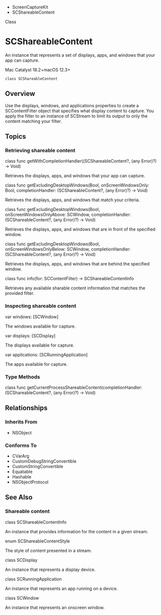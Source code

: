 

- ScreenCaptureKit
-  SCShareableContent 

Class

# SCShareableContent

An instance that represents a set of displays, apps, and windows that your app can capture.

Mac Catalyst 18.2+macOS 12.3+

``` source
class SCShareableContent
```

## Overview

Use the displays, windows, and applications properties to create a SCContentFilter object that specifies what display content to capture. You apply the filter to an instance of SCStream to limit its output to only the content matching your filter.

## Topics

### Retrieving shareable content

class func getWithCompletionHandler((SCShareableContent?, (any Error)?) -> Void)

Retrieves the displays, apps, and windows that your app can capture.

class func getExcludingDesktopWindows(Bool, onScreenWindowsOnly: Bool, completionHandler: (SCShareableContent?, (any Error)?) -> Void)

Retrieves the displays, apps, and windows that match your criteria.

class func getExcludingDesktopWindows(Bool, onScreenWindowsOnlyAbove: SCWindow, completionHandler: (SCShareableContent?, (any Error)?) -> Void)

Retrieves the displays, apps, and windows that are in front of the specified window.

class func getExcludingDesktopWindows(Bool, onScreenWindowsOnlyBelow: SCWindow, completionHandler: (SCShareableContent?, (any Error)?) -> Void)

Retrieves the displays, apps, and windows that are behind the specified window.

class func info(for: SCContentFilter) -> SCShareableContentInfo

Retrieves any available sharable content information that matches the provided filter.

### Inspecting shareable content

var windows: [SCWindow]

The windows available for capture.

var displays: [SCDisplay]

The displays available for capture.

var applications: [SCRunningApplication]

The apps available for capture.

### Type Methods

class func getCurrentProcessShareableContent(completionHandler: (SCShareableContent?, (any Error)?) -> Void)

## Relationships

### Inherits From

- NSObject

### Conforms To

- CVarArg
- CustomDebugStringConvertible
- CustomStringConvertible
- Equatable
- Hashable
- NSObjectProtocol

## See Also

### Shareable content

class SCShareableContentInfo

An instance that provides information for the content in a given stream.

enum SCShareableContentStyle

The style of content presented in a stream.

class SCDisplay

An instance that represents a display device.

class SCRunningApplication

An instance that represents an app running on a device.

class SCWindow

An instance that represents an onscreen window.

